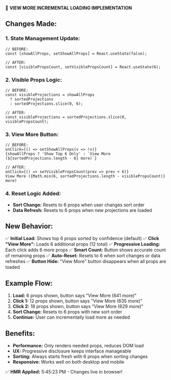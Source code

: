 🔄 **VIEW MORE INCREMENTAL LOADING IMPLEMENTATION**

## Changes Made:

### 1. State Management Update:

```tsx
// BEFORE:
const [showAllProps, setShowAllProps] = React.useState(false);

// AFTER:
const [visiblePropsCount, setVisiblePropsCount] = React.useState(6);
```

### 2. Visible Props Logic:

```tsx
// BEFORE:
const visibleProjections = showAllProps
  ? sortedProjections
  : sortedProjections.slice(0, 6);

// AFTER:
const visibleProjections = sortedProjections.slice(0, visiblePropsCount);
```

### 3. View More Button:

```tsx
// BEFORE:
onClick={() => setShowAllProps(v => !v)}
{showAllProps ? 'Show Top 6 Only' : `View More (${sortedProjections.length - 6} more)`}

// AFTER:
onClick={() => setVisiblePropsCount(prev => prev + 6)}
View More ({Math.min(6, sortedProjections.length - visiblePropsCount)} more)
```

### 4. Reset Logic Added:

- **Sort Change:** Resets to 6 props when user changes sort order
- **Data Refresh:** Resets to 6 props when new projections are loaded

## New Behavior:

✅ **Initial Load:** Shows top 6 props sorted by confidence (default)
✅ **Click "View More":** Loads 6 additional props (12 total)
✅ **Progressive Loading:** Each click adds 6 more props
✅ **Smart Count:** Button shows accurate count of remaining props
✅ **Auto-Reset:** Resets to 6 when sort changes or data refreshes
✅ **Button Hide:** "View More" button disappears when all props are loaded

## Example Flow:

1. **Load:** 6 props shown, button says "View More (641 more)"
2. **Click 1:** 12 props shown, button says "View More (635 more)"
3. **Click 2:** 18 props shown, button says "View More (629 more)"
4. **Sort Change:** Resets to 6 props with new sort order
5. **Continue:** User can incrementally load more as needed

## Benefits:

- **Performance:** Only renders needed props, reduces DOM load
- **UX:** Progressive disclosure keeps interface manageable
- **Sorting:** Always starts fresh with 6 props when sorting changes
- **Responsive:** Works well on both desktop and mobile

✅ **HMR Applied:** 5:45:23 PM - Changes live in browser!
